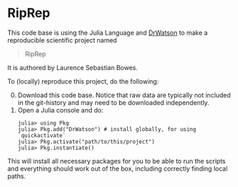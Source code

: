 # RipRep

This code base is using the Julia Language and [DrWatson](https://juliadynamics.github.io/DrWatson.jl/stable/)
to make a reproducible scientific project named
> RipRep

It is authored by Laurence Sebastian Bowes.

To (locally) reproduce this project, do the following:

0. Download this code base. Notice that raw data are typically not included in the
   git-history and may need to be downloaded independently.
1. Open a Julia console and do:
   ```
   julia> using Pkg
   julia> Pkg.add("DrWatson") # install globally, for using `quickactivate`
   julia> Pkg.activate("path/to/this/project")
   julia> Pkg.instantiate()
   ```

This will install all necessary packages for you to be able to run the scripts and
everything should work out of the box, including correctly finding local paths.
